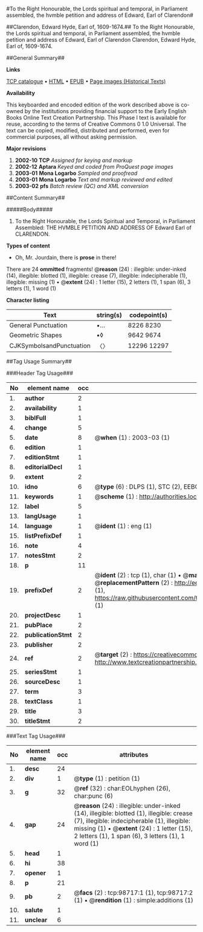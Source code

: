 #To the Right Honourable, the Lords spiritual and temporal, in Parliament assembled, the hvmble petition and address of Edward, Earl of Clarendon#

##Clarendon, Edward Hyde, Earl of, 1609-1674.##
To the Right Honourable, the Lords spiritual and temporal, in Parliament assembled, the hvmble petition and address of Edward, Earl of Clarendon
Clarendon, Edward Hyde, Earl of, 1609-1674.

##General Summary##

**Links**

[TCP catalogue](http://www.ota.ox.ac.uk/tcp/)  • 
[HTML](http://tei.it.ox.ac.uk/tcp/Texts-HTML/free/A33/A33239.html)  • 
[EPUB](http://tei.it.ox.ac.uk/tcp/Texts-EPUB/free/A33/A33239.epub) • 
[Page images (Historical Texts)](https://data.historicaltexts.jisc.ac.uk/view?pubId=eebo-13275730e&pageId=eebo-13275730e-98717-1)

**Availability**

This keyboarded and encoded edition of the
	       work described above is co-owned by the institutions
	       providing financial support to the Early English Books
	       Online Text Creation Partnership. This Phase I text is
	       available for reuse, according to the terms of Creative
	       Commons 0 1.0 Universal. The text can be copied,
	       modified, distributed and performed, even for
	       commercial purposes, all without asking permission.

**Major revisions**

1. __2002-10__ __TCP__ *Assigned for keying and markup*
1. __2002-12__ __Aptara__ *Keyed and coded from ProQuest page images*
1. __2003-01__ __Mona Logarbo__ *Sampled and proofread*
1. __2003-01__ __Mona Logarbo__ *Text and markup reviewed and edited*
1. __2003-02__ __pfs__ *Batch review (QC) and XML conversion*

##Content Summary##

#####Body#####

1. To the Right Honourable, the Lords Spiritual and Temporal, in Parliament Assembled:
THE HVMBLE PETITION AND ADDRESS OF
Edward Earl of CLARENDON.

**Types of content**

  * Oh, Mr. Jourdain, there is **prose** in there!

There are 24 **ommitted** fragments! 
 @__reason__ (24) : illegible: under-inked (14), illegible: blotted (1), illegible: crease (7), illegible: indecipherable (1), illegible: missing (1)  •  @__extent__ (24) : 1 letter (15), 2 letters (1), 1 span (6), 3 letters (1), 1 word (1)

**Character listing**


|Text|string(s)|codepoint(s)|
|---|---|---|
|General Punctuation|•…|8226 8230|
|Geometric Shapes|▪◊|9642 9674|
|CJKSymbolsandPunctuation|〈〉|12296 12297|

##Tag Usage Summary##

###Header Tag Usage###

|No|element name|occ|attributes|
|---|---|---|---|
|1.|__author__|2||
|2.|__availability__|1||
|3.|__biblFull__|1||
|4.|__change__|5||
|5.|__date__|8| @__when__ (1) : 2003-03 (1)|
|6.|__edition__|1||
|7.|__editionStmt__|1||
|8.|__editorialDecl__|1||
|9.|__extent__|2||
|10.|__idno__|6| @__type__ (6) : DLPS (1), STC (2), EEBO-CITATION (1), OCLC (1), VID (1)|
|11.|__keywords__|1| @__scheme__ (1) : http://authorities.loc.gov/ (1)|
|12.|__label__|5||
|13.|__langUsage__|1||
|14.|__language__|1| @__ident__ (1) : eng (1)|
|15.|__listPrefixDef__|1||
|16.|__note__|4||
|17.|__notesStmt__|2||
|18.|__p__|11||
|19.|__prefixDef__|2| @__ident__ (2) : tcp (1), char (1)  •  @__matchPattern__ (2) : ([0-9\-]+):([0-9IVX]+) (1), (.+) (1)  •  @__replacementPattern__ (2) : http://eebo.chadwyck.com/downloadtiff?vid=$1&page=$2 (1), https://raw.githubusercontent.com/textcreationpartnership/Texts/master/tcpchars.xml#$1 (1)|
|20.|__projectDesc__|1||
|21.|__pubPlace__|2||
|22.|__publicationStmt__|2||
|23.|__publisher__|2||
|24.|__ref__|2| @__target__ (2) : https://creativecommons.org/publicdomain/zero/1.0/ (1), http://www.textcreationpartnership.org/docs/. (1)|
|25.|__seriesStmt__|1||
|26.|__sourceDesc__|1||
|27.|__term__|3||
|28.|__textClass__|1||
|29.|__title__|3||
|30.|__titleStmt__|2||


###Text Tag Usage###

|No|element name|occ|attributes|
|---|---|---|---|
|1.|__desc__|24||
|2.|__div__|1| @__type__ (1) : petition (1)|
|3.|__g__|32| @__ref__ (32) : char:EOLhyphen (26), char:punc (6)|
|4.|__gap__|24| @__reason__ (24) : illegible: under-inked (14), illegible: blotted (1), illegible: crease (7), illegible: indecipherable (1), illegible: missing (1)  •  @__extent__ (24) : 1 letter (15), 2 letters (1), 1 span (6), 3 letters (1), 1 word (1)|
|5.|__head__|1||
|6.|__hi__|38||
|7.|__opener__|1||
|8.|__p__|21||
|9.|__pb__|2| @__facs__ (2) : tcp:98717:1 (1), tcp:98717:2 (1)  •  @__rendition__ (1) : simple:additions (1)|
|10.|__salute__|1||
|11.|__unclear__|6||

